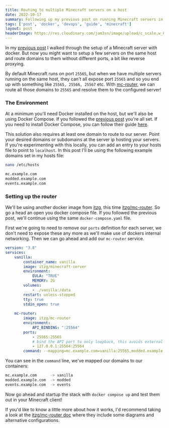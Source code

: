```yaml
---
title: Routing to multiple Minecraft servers on a host
date: 2022-10-17
summary: Following up my previous post on running Minecraft servers in Docker, lets configure a proxy to Route domains to multiple Minecraft servers on the same host, but without different port numbers for each server.
tags: ['post', 'docker', 'devops', 'guide', 'minecraft']
layout: post
headerImage: https://res.cloudinary.com/jam3sn/image/upload/c_scale,w_800/v1668105698/docker-minecraft.png
---
```


In my [previous post](/blog/docker-minecraft-servers) I walked through the setup of a Minecraft server with docker. But now you might want to setup a few servers on the same host and route domains to them without different ports, a bit like reverse proxying.

By default Minecraft runs on port `25565`, but when we have multiple servers running on the same host, they can't all expose port `25565` and so you end up with something like `25565, 25566, 25567` etc. With [mc-router](https://hub.docker.com/r/itzg/mc-router), we can route all those domains to `25565` and resolve them to the configured server!

### The Environment

At a minimum you'll need Docker installed on the host, but we'll also be using Docker Compose. If you followed the [previous post](/blog/docker-minecraft-servers) you're all set. If you need to install Docker Compose, you can follow their guide [here](https://docs.docker.com/compose/install/).

This solution also requires at least one domain to route to our server. Point your desired domains or subdomains at the server ip hosting your servers. If you're experimenting with this locally, you can add an entry to your hosts file to point to `localhost`. In this post I'll be using the following example domains set in my hosts file:

``` bash
nano /etc/hosts
```

``` bash
mc.example.com
modded.example.com
events.example.com
```

### Setting up the router

We'll be using another docker image from [itzg](https://github.com/itzg), this time [itzg/mc-router](https://hub.docker.com/r/itzg/mc-router). So go a head an open you docker compose file. If you followed the previous post, we'll continue using the same `docker-compose.yaml` file.

First we're going to need to remove our `ports` definition for each server, we don't need to expose these any more as we'll make use of dockers internal networking. Then we can go ahead and add our `mc-router` service.

``` yaml
version: "3.8"
services:
    vanilla:
        container_name: vanilla
        image: itzg/minecraft-server
        environment:
            EULA: "TRUE"
            MEMORY: 2G
        volumes:
            - ./vanilla:/data
        restart: unless-stopped
        tty: true
        stdin_open: true
    
    mc-router:
        image: itzg/mc-router
        environment:
            API_BINDING: ":25564"
        ports:
            - 25565:25565
            # bind the API port to only loopback, this avoids external exposure
            - 127.0.0.1:25564:25564
        command: --mapping=mc.example.com=vanilla:25565,modded.example.com=modded:25565,events.example.com=events:25565
```

You can see in the `command` line, we've mapped our domains to our containers:

``` bash
mc.example.com      -> vanilla
modded.example.com  -> modded
events.example.com  -> events
```

Now go ahead and startup the stack with `docker compose up` and test them out in your Minecraft client!

If you'd like to know a little more about how it works, I'd recommend taking a look at the [itzg/mc-router doc](https://hub.docker.com/r/itzg/mc-router) where they include some diagrams and alternative configurations.